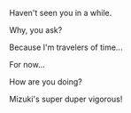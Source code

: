Haven't seen you in a while.

Why, you ask?

Because I'm travelers of time...

For now...

How are you doing?

Mizuki's super duper vigorous!